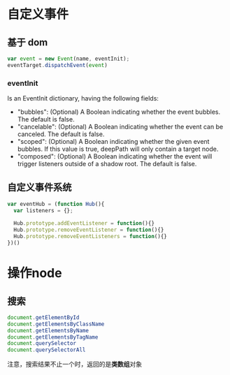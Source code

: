 # 自定义事件
## 基于 dom
```javascript
var event = new Event(name, eventInit);
eventTarget.dispatchEvent(event)
```
### eventInit
Is an EventInit dictionary, having the following fields:
* "bubbles": (Optional) A Boolean indicating whether the event bubbles. The default is false.
* "cancelable": (Optional) A Boolean indicating whether the event can be canceled. The default is false.
* "scoped": (Optional) A Boolean indicating whether the given event bubbles. If this value is true, deepPath will only contain a target node.
* "composed": (Optional) A Boolean indicating whether the event will trigger listeners outside of a shadow root. The default is false.

## 自定义事件系统
```javascript
var eventHub = (function Hub(){
  var listeners = {};
  
  Hub.prototype.addEventListener = function(){}
  Hub.prototype.removeEventListener = function(){}
  Hub.prototype.removeEventListeners = function(){}
})()
```

# 操作node
## 搜索
```javascript
document.getElementById
document.getElementsByClassName
document.getElementsByName
document.getElementsByTagName
document.querySelector
document.querySelectorAll
```
注意，搜索结果不止一个时，返回的是**类数组**对象
